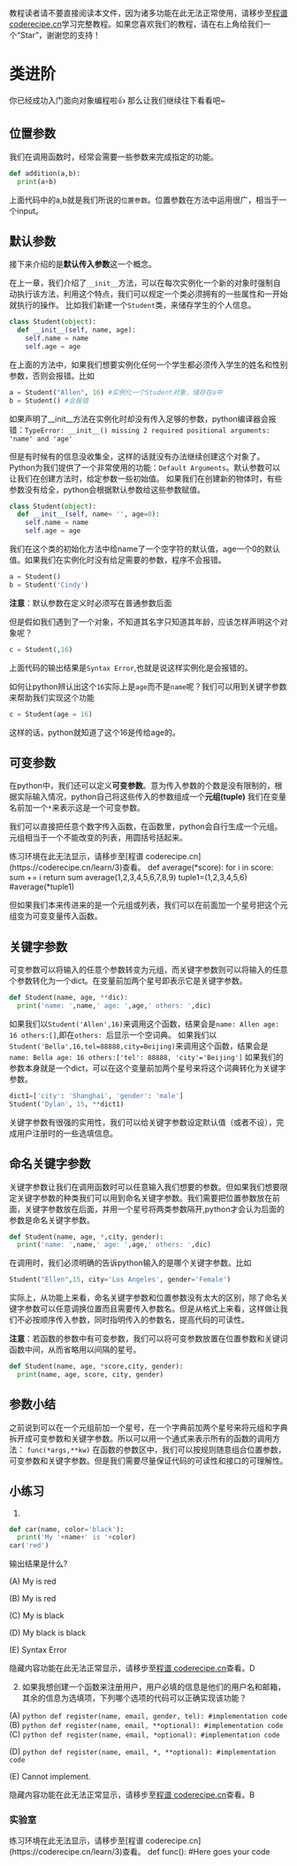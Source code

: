 <notice>教程读者请不要直接阅读本文件，因为诸多功能在此无法正常使用，请移步至[程谱 coderecipe.cn](https://coderecipe.cn/learn/3)学习完整教程。如果您喜欢我们的教程，请在右上角给我们一个“Star”，谢谢您的支持！</notice>

类进阶
======

你已经成功入门面向对象编程啦👍 那么让我们继续往下看看吧~

位置参数
------
我们在调用函数时，经常会需要一些参数来完成指定的功能。
```python
def addition(a,b):
  print(a+b)
```
上面代码中的a,b就是我们所说的``位置参数``。位置参数在方法中运用很广，相当于一个input。

默认参数
------
接下来介绍的是**默认传入参数**这一个概念。

在上一章，我们介绍了``__init__``方法，可以在每次实例化一个新的对象时强制自动执行该方法，利用这个特点，我们可以规定一个类必须拥有的一些属性和一开始就执行的操作。
比如我们新建一个``Student``类，来储存学生的个人信息。
```python
class Student(object):
  def __init__(self, name, age):
    self.name = name
    self.age = age
```
在上面的方法中，如果我们想要实例化任何一个学生都必须传入学生的姓名和性别参数，否则会报错。比如
```python
a = Student("Allen", 16) #实例化一个Student对象，储存在a中
b = Student() #会报错
```

如果声明了__init__方法在实例化时却没有传入足够的参数，python编译器会报错：``TypeError: __init__() missing 2 required positional arguments: 'name' and 'age'``

但是有时候有的信息没收集全，这样的话就没有办法继续创建这个对象了。Python为我们提供了一个非常使用的功能：``Default Arguments``。默认参数可以让我们在创建方法时，给定参数一些初始值。
如果我们在创建新的物体时，有些参数没有给全，python会根据默认参数给这些参数赋值。

```python
class Student(object):
  def __init__(self, name= '', age=0):
    self.name = name
    self.age = age
```
我们在这个类的初始化方法中给name了一个空字符的默认值，age一个0的默认值。如果我们在实例化时没有给足需要的参数，程序不会报错。
```python
a = Student()
b = Student('Cindy')
```
**注意**：默认参数在定义时必须写在普通参数后面

但是假如我们遇到了一个对象，不知道其名字只知道其年龄，应该怎样声明这个对象呢？
```python
c = Student(,16)
```
上面代码的输出结果是``Syntax Error``,也就是说这样实例化是会报错的。

如何让python辨认出这个``16``实际上是``age``而不是``name``呢？我们可以用到关键字参数来帮助我们实现这个功能
```python
c = Student(age = 16)
```
这样的话，python就知道了这个16是传给age的。

可变参数
------
在python中，我们还可以定义**可变参数**。意为传入参数的个数是没有限制的，根据实际输入情况，python自己将这些传入的参数组成一个**元组(tuple)**
我们在变量名前加一个``*``来表示这是一个可变参数。

我们可以直接把任意个数字传入函数，在函数里，python会自行生成一个元组。元组相当于一个不能改变的列表，用圆括号括起来。

<lab lang="python" parameters="filename=average.py">
<notice>练习环境在此无法显示，请移步至[程谱 coderecipe.cn](https://coderecipe.cn/learn/3)查看。</notice>
def average(*score):
  for i in score:
    sum += i
  return sum
average(1,2,3,4,5,6,7,8,9)
tuple1=(1,2,3,4,5,6)
#average(*tuple1)
</lab>

但如果我们本来传进来的是一个元组或列表，我们可以在前面加一个星号把这个元组变为可变变量传入函数。

关键字参数
------
可变参数可以将输入的任意个参数转变为元组，而关键字参数则可以将输入的任意个参数转化为一个dict。在变量前加两个星号即表示它是关键字参数。

```python
def Student(name, age, **dic):
  print('name: ',name,' age: ',age,' others: ',dic)
```

如果我们以``Student('Allen',16)``来调用这个函数，结果会是``name: Allen age: 16 others:[]``,即在``others: ``后显示一个空词典。
如果我们以``Student('Bella',16,tel=88888,city=Beijing)``来调用这个函数，结果会是``name: Bella age: 16 others:['tel': 88888, 'city'='Beijing']``
如果我们的参数本身就是一个dict，可以在这个变量前加两个星号来将这个词典转化为关键字参数。

```python
dict1=['city': 'Shanghai', 'gender': 'male']
Student('Dylan', 15, **dict1)
```
关键字参数有很强的实用性，我们可以给关键字参数设定默认值（或者不设），完成用户注册时的一些选填信息。

命名关键字参数
------
关键字参数让我们在调用函数时可以任意输入我们想要的参数。但如果我们想要限定关键字参数的种类我们可以用到命名关键字参数。我们需要把位置参数放在前面，关键字参数放在后面，并用一个星号将两类参数隔开,python才会认为后面的参数是命名关键字参数。

```python
def Student(name, age, *,city, gender):
  print('name: ',name,' age: ',age,' others: ',dic)
```
在调用时，我们必须明确的告诉python输入的是哪个关键字参数。比如
```python
Student("Ellen",15, city='Los Angeles', gender='Female')
```
实际上，从功能上来看，命名关键字参数和位置参数没有太大的区别，除了命名关键字参数可以任意调换位置而且需要传入参数名。但是从格式上来看，这样做让我们不必按顺序传入参数，同时指明传入的参数名，提高代码的可读性。

**注意**：若函数的参数中有可变参数，我们可以将可变参数放置在位置参数和关键词函数中间，从而省略用以间隔的星号。
```python
def Student(name, age, *score,city, gender):
  print(name, age, score, city, gender)
```

参数小结
------

之前说到可以在一个元组前加一个星号，在一个字典前加两个星号来将元组和字典拆开成可变参数和关键字参数。所以可以用一个通式来表示所有的函数的调用方法：
``func(*args,**kw)``
在函数的参数区中，我们可以按规则随意组合位置参数，可变参数和关键字参数。但是我们需要尽量保证代码的可读性和接口的可理解性。

小练习
-----
1. 
```python
def car(name, color='black'):
  print('My '+name+' is '+color)
car('red')
```
输出结果是什么?


(A) My  is red


(B) My is red


(C) My is black


(D) My black is black


(E) Syntax Error

<cr type="hidden"><notice>隐藏内容功能在此无法正常显示，请移步至[程谱 coderecipe.cn](https://coderecipe.cn/learn/3)查看。</notice>D</cr>

2. 如果我想创建一个函数来注册用户，用户必填的信息是他们的用户名和邮箱，其余的信息为选填项，下列哪个选项的代码可以正确实现该功能？

(A) ```python
    def register(name, email, gender, tel):
      #implementation code
    ```
(B) ```python
    def register(name, email, **optional):
      #implementation code
    ```
(C) ```python
    def register(name, email, *optional):
      #implementation code
    ```

(D) ```python
    def register(name, email, *, **optional):
      #implementation code
    ```

(E) Cannot implement.

<cr type="hidden"><notice>隐藏内容功能在此无法正常显示，请移步至[程谱 coderecipe.cn](https://coderecipe.cn/learn/3)查看。</notice>B</cr>


### 实验室


<lab lang="python" parameters="filename=Hello.py">
<notice>练习环境在此无法显示，请移步至[程谱 coderecipe.cn](https://coderecipe.cn/learn/3)查看。</notice>
def func():
  #Here goes your code
</lab>
